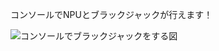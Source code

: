 コンソールでNPUとブラックジャックが行えます！

![コンソールでブラックジャックをする図](https://github.com/ozawa-sync/Blackcjack/assets/166672811/cdee4119-0f96-43d7-9dbb-97e055d1287b)
